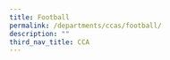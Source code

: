 ```yaml
---
title: Football
permalink: /departments/ccas/football/
description: ""
third_nav_title: CCA
---
```

